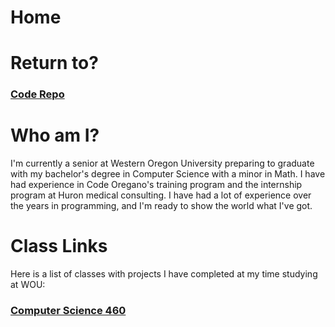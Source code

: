 # Home

# Return to?
### [Code Repo](https://github.com/Alex-Bishop1296/Alex-Bishop1296.github.io) 

# Who am I?
I'm currently a senior at Western Oregon University preparing to graduate with my bachelor's degree in Computer Science with a minor in Math. I have had experience in Code Oregano's training program and the internship program at Huron medical consulting. I have had a lot of experience over the years in programming, and I'm ready to show the world what I've got.

# Class Links
Here is a list of classes with projects I have completed at my time studying at WOU:

### [Computer Science 460](portfolio/cls-cs460.md)